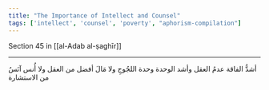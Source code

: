 ```yaml
---
title: "The Importance of Intellect and Counsel"
tags: ['intellect', 'counsel', 'poverty', "aphorism-compilation"]
---
```


 Section 45 in [[al-Adab al-ṣaghīr]]

---
أشدُّ الفاقة عدمُ العقل وأشد الوحدة وحدة اللجُوجِ ولا مَالَ أفضل من العقل ولا أُنس آنَسُ من الاستشارة

